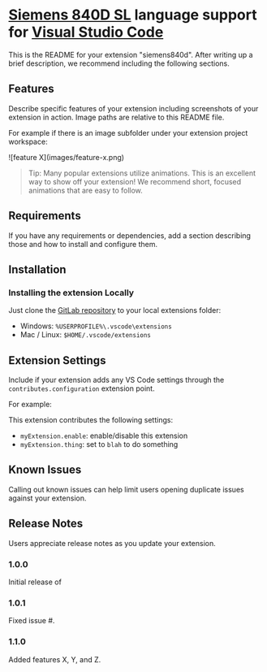 # [Siemens 840D SL](http://w3.siemens.com/mcms/mc-systems/en/automation-systems/cnc-sinumerik/sinumerik-controls/sinumerik-840/sinumerik-840d-sl/pages/sinumerik-840d-sl.aspx) language support for [Visual Studio Code](https://code.visualstudio.com/)

This is the README for your extension "siemens840d". After writing up a brief description, we recommend including the following sections.

## Features

Describe specific features of your extension including screenshots of your extension in action. Image paths are relative to this README file.

For example if there is an image subfolder under your extension project workspace:

\!\[feature X\]\(images/feature-x.png\)

> Tip: Many popular extensions utilize animations. This is an excellent way to show off your extension! We recommend short, focused animations that are easy to follow.

## Requirements

If you have any requirements or dependencies, add a section describing those and how to install and configure them.

## Installation

### Installing the extension Locally
Just clone the [GitLab repository](http://gitlab.khype.ddnss.de/SystemTools/vscode-siemens840d) to your local extensions folder:
* Windows: `%USERPROFILE%\.vscode\extensions`
* Mac / Linux: `$HOME/.vscode/extensions` 


## Extension Settings

Include if your extension adds any VS Code settings through the `contributes.configuration` extension point.

For example:

This extension contributes the following settings:

* `myExtension.enable`: enable/disable this extension
* `myExtension.thing`: set to `blah` to do something

## Known Issues

Calling out known issues can help limit users opening duplicate issues against your extension.

## Release Notes

Users appreciate release notes as you update your extension.

### 1.0.0

Initial release of 

### 1.0.1

Fixed issue #.

### 1.1.0

Added features X, Y, and Z.


